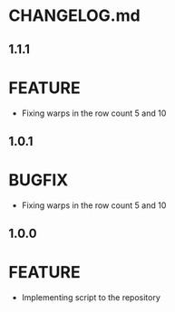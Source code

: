 # CHANGELOG.md

## 1.1.1

# FEATURE
- Fixing warps in the row count 5 and 10
## 1.0.1

# BUGFIX
- Fixing warps in the row count 5 and 10

## 1.0.0

# FEATURE
- Implementing script to the repository
